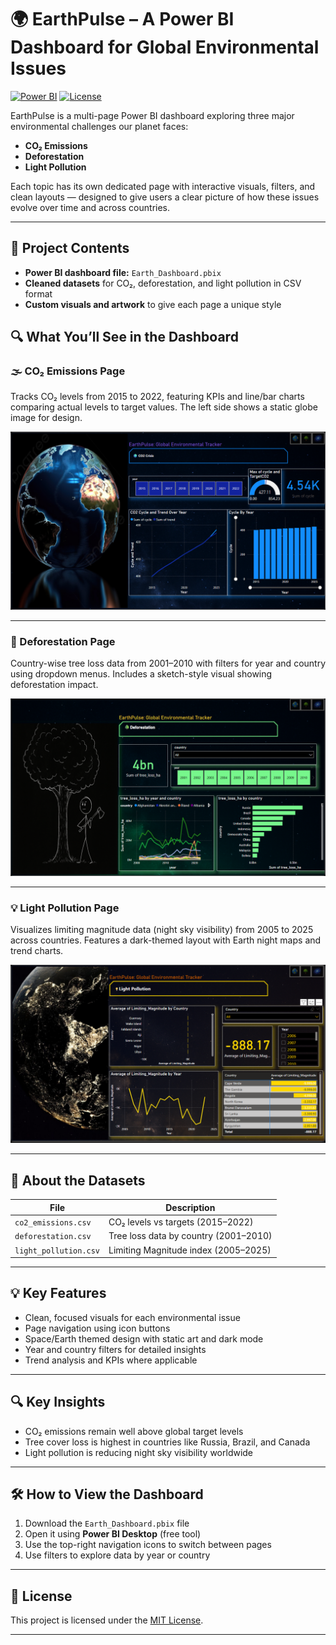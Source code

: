 # 🌍 EarthPulse – A Power BI Dashboard for Global Environmental Issues

[![Power BI](https://img.shields.io/badge/Power%20BI-Dashboard-yellow?logo=microsoft-power-bi&style=flat-square)](https://powerbi.microsoft.com/)
[![License](https://img.shields.io/github/license/nikitaMishr/Earth-Powerbi-Dashboard?style=flat-square)](https://github.com/nikitaMishr/Earth-Powerbi-Dashboard/blob/main/LICENSE)



EarthPulse is a multi-page Power BI dashboard exploring three major environmental challenges our planet faces:

- **CO₂ Emissions**
- **Deforestation**
- **Light Pollution**

Each topic has its own dedicated page with interactive visuals, filters, and clean layouts — designed to give users a clear picture of how these issues evolve over time and across countries.

---

## 📁 Project Contents

- **Power BI dashboard file:** `Earth_Dashboard.pbix`
- **Cleaned datasets** for CO₂, deforestation, and light pollution in CSV format
- **Custom visuals and artwork** to give each page a unique style


## 🔍 What You’ll See in the Dashboard

### 🌫 CO₂ Emissions Page

Tracks CO₂ levels from 2015 to 2022, featuring KPIs and line/bar charts comparing actual levels to target values. The left side shows a static globe image for design.

![CO2 Emissions Page Screenshot](Assets/CO2_Emission.png)

---

### 🌳 Deforestation Page

Country-wise tree loss data from 2001–2010 with filters for year and country using dropdown menus. Includes a sketch-style visual showing deforestation impact.

![Deforestation Page Screenshot](Assets/Deforestation.png)

---

### 💡 Light Pollution Page

Visualizes limiting magnitude data (night sky visibility) from 2005 to 2025 across countries. Features a dark-themed layout with Earth night maps and trend charts.

![Light Pollution Page Screenshot](Assets/Light_Pollution.png)

---

## 📂 About the Datasets

| File                  | Description                                 |
|-----------------------|---------------------------------------------|
| `co2_emissions.csv`   | CO₂ levels vs targets (2015–2022)           |
| `deforestation.csv`   | Tree loss data by country (2001–2010)       |
| `light_pollution.csv` | Limiting Magnitude index (2005–2025)        |

---

## 💡 Key Features

- Clean, focused visuals for each environmental issue  
- Page navigation using icon buttons  
- Space/Earth themed design with static art and dark mode  
- Year and country filters for detailed insights  
- Trend analysis and KPIs where applicable  

---

## 🔍 Key Insights

- CO₂ emissions remain well above global target levels  
- Tree cover loss is highest in countries like Russia, Brazil, and Canada  
- Light pollution is reducing night sky visibility worldwide  

---

## 🛠️ How to View the Dashboard

1. Download the `Earth_Dashboard.pbix` file  
2. Open it using **Power BI Desktop** (free tool)  
3. Use the top-right navigation icons to switch between pages  
4. Use filters to explore data by year or country  

---

## 📄 License

This project is licensed under the [MIT License](LICENSE).

---





